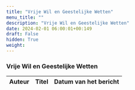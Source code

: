 ```yaml
---
title: "Vrije Wil en Geestelijke Wetten"
menu_title: ""
description: "Vrije Wil en Geestelijke Wetten"
date: 2024-02-01 06:00:01+00:149
draft: False
hidden: True
weight:
---
```

### Vrije Wil en Geestelijke Wetten

**Auteur** | **Titel** | **Datum van het bericht**
---|---|---
